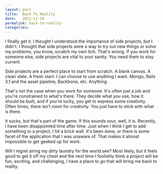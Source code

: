 ```yaml
---
layout: post
title:  Back To Reality
date:   2011-11-10
permalink: back-to-reality
categories:
---
```


I finally get it. I thought I understood the importance of side projects, but I didn't. I thought that side projects were a way to try out new things or solve my problems, you know, scratch my own itch. That's wrong. If you work for someone else, side projects are vital to your sanity. You need them to stay current.

Side projects are a perfect place to start from scratch. A blank canvas. A clean slate. A fresh start. I can choose to use anything I want. Mongo, Rails 3.1 and the asset pipeline, Backbone, etc. Anything.

That's not the case when you work for someone. It's often just a job and you're constrained to what's there. They decide what you use, how it should be built, and if you're lucky, you get to express some creativity. Often times, there isn't room for creativity. You just have to stick with what is there.

It sucks, but that's part of the game. If this sounds sour, well, it is. Recently, I have been disappointed time after time. Just when I think I get to add something to a project, I hit a brick wall. It's been done, or there is some facet of the application that I was unaware of. That makes it almost impossible to get geeked up for work.

Will I regret airing my dirty laundry for the world see? Most likely, but it feels good to get it off my chest and the next time I foolishly think a project will be fun, exciting, and challenging, I have a place to go that will bring me back to reality.

